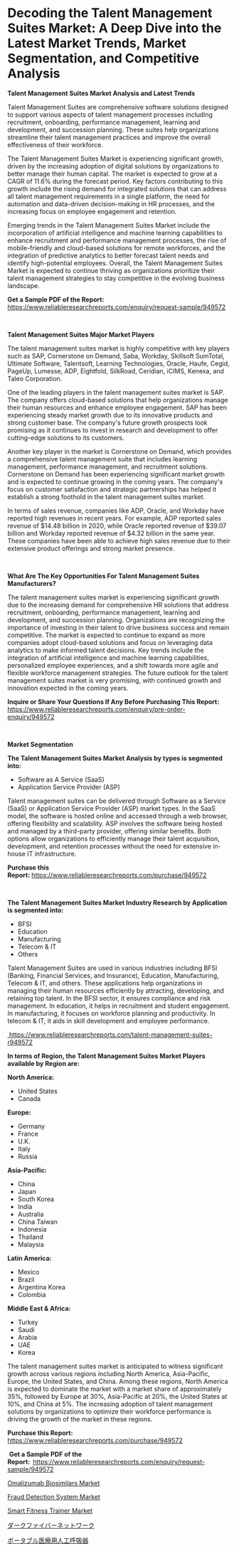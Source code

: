 <p><h1>Decoding the Talent Management Suites Market: A Deep Dive into the Latest Market Trends, Market Segmentation, and Competitive Analysis</h1></p><p><strong>Talent Management Suites Market Analysis and Latest Trends</strong></p>
<p><p>Talent Management Suites are comprehensive software solutions designed to support various aspects of talent management processes including recruitment, onboarding, performance management, learning and development, and succession planning. These suites help organizations streamline their talent management practices and improve the overall effectiveness of their workforce.</p><p>The Talent Management Suites Market is experiencing significant growth, driven by the increasing adoption of digital solutions by organizations to better manage their human capital. The market is expected to grow at a CAGR of 11.6% during the forecast period. Key factors contributing to this growth include the rising demand for integrated solutions that can address all talent management requirements in a single platform, the need for automation and data-driven decision-making in HR processes, and the increasing focus on employee engagement and retention.</p><p>Emerging trends in the Talent Management Suites Market include the incorporation of artificial intelligence and machine learning capabilities to enhance recruitment and performance management processes, the rise of mobile-friendly and cloud-based solutions for remote workforces, and the integration of predictive analytics to better forecast talent needs and identify high-potential employees. Overall, the Talent Management Suites Market is expected to continue thriving as organizations prioritize their talent management strategies to stay competitive in the evolving business landscape.</p></p>
<p><strong>Get a Sample PDF of the Report:&nbsp;</strong> <a href="https://www.reliableresearchreports.com/enquiry/request-sample/949572">https://www.reliableresearchreports.com/enquiry/request-sample/949572</a></p>
<p>&nbsp;</p>
<p><strong>Talent Management Suites Major Market Players</strong></p>
<p><p>The talent management suites market is highly competitive with key players such as SAP, Cornerstone on Demand, Saba, Workday, Skillsoft SumTotal, Ultimate Software, Talentsoft, Learning Technologies, Oracle, Haufe, Cegid, PageUp, Lumesse, ADP, Eightfold, SilkRoad, Ceridian, iCIMS, Kenexa, and Taleo Corporation.</p><p>One of the leading players in the talent management suites market is SAP. The company offers cloud-based solutions that help organizations manage their human resources and enhance employee engagement. SAP has been experiencing steady market growth due to its innovative products and strong customer base. The company's future growth prospects look promising as it continues to invest in research and development to offer cutting-edge solutions to its customers.</p><p>Another key player in the market is Cornerstone on Demand, which provides a comprehensive talent management suite that includes learning management, performance management, and recruitment solutions. Cornerstone on Demand has been experiencing significant market growth and is expected to continue growing in the coming years. The company's focus on customer satisfaction and strategic partnerships has helped it establish a strong foothold in the talent management suites market.</p><p>In terms of sales revenue, companies like ADP, Oracle, and Workday have reported high revenues in recent years. For example, ADP reported sales revenue of $14.48 billion in 2020, while Oracle reported revenue of $39.07 billion and Workday reported revenue of $4.32 billion in the same year. These companies have been able to achieve high sales revenue due to their extensive product offerings and strong market presence.</p></p>
<p>&nbsp;</p>
<p><strong>What Are The Key Opportunities For Talent Management Suites Manufacturers?</strong></p>
<p><p>The talent management suites market is experiencing significant growth due to the increasing demand for comprehensive HR solutions that address recruitment, onboarding, performance management, learning and development, and succession planning. Organizations are recognizing the importance of investing in their talent to drive business success and remain competitive. The market is expected to continue to expand as more companies adopt cloud-based solutions and focus on leveraging data analytics to make informed talent decisions. Key trends include the integration of artificial intelligence and machine learning capabilities, personalized employee experiences, and a shift towards more agile and flexible workforce management strategies. The future outlook for the talent management suites market is very promising, with continued growth and innovation expected in the coming years.</p></p>
<p><strong>Inquire or Share Your Questions If Any Before Purchasing This Report:</strong> <a href="https://www.reliableresearchreports.com/enquiry/pre-order-enquiry/949572">https://www.reliableresearchreports.com/enquiry/pre-order-enquiry/949572</a></p>
<p>&nbsp;</p>
<p><strong>Market Segmentation</strong></p>
<p><strong>The Talent Management Suites Market Analysis by types is segmented into:</strong></p>
<p><ul><li>Software as A Service (SaaS)</li><li>Application Service Provider (ASP)</li></ul></p>
<p><p>Talent management suites can be delivered through Software as a Service (SaaS) or Application Service Provider (ASP) market types. In the SaaS model, the software is hosted online and accessed through a web browser, offering flexibility and scalability. ASP involves the software being hosted and managed by a third-party provider, offering similar benefits. Both options allow organizations to efficiently manage their talent acquisition, development, and retention processes without the need for extensive in-house IT infrastructure.</p></p>
<p><strong>Purchase this Report:&nbsp;</strong><a href="https://www.reliableresearchreports.com/purchase/949572">https://www.reliableresearchreports.com/purchase/949572</a></p>
<p>&nbsp;</p>
<p><strong>The Talent Management Suites Market Industry Research by Application is segmented into:</strong></p>
<p><ul><li>BFSI</li><li>Education</li><li>Manufacturing</li><li>Telecom & IT</li><li>Others</li></ul></p>
<p><p>Talent Management Suites are used in various industries including BFSI (Banking, Financial Services, and Insurance), Education, Manufacturing, Telecom & IT, and others. These applications help organizations in managing their human resources efficiently by attracting, developing, and retaining top talent. In the BFSI sector, it ensures compliance and risk management. In education, it helps in recruitment and student engagement. In manufacturing, it focuses on workforce planning and productivity. In telecom & IT, it aids in skill development and employee performance.</p></p>
<p><a href="https://www.reliableresearchreports.com/talent-management-suites-r949572">&nbsp;https://www.reliableresearchreports.com/talent-management-suites-r949572</a></p>
<p><strong>In terms of Region, the Talent Management Suites Market Players available by Region are:</strong></p>
<p>
    <p> <strong> North America: </strong>
        <ul>
            <li>United States</li>
            <li>Canada</li>
        </ul>
        </p> 
    <p> <strong> Europe: </strong>
        <ul>
            <li>Germany</li>
            <li>France</li>
            <li>U.K.</li>
            <li>Italy</li>
            <li>Russia</li>
        </ul>
        </p> 
    <p> <strong> Asia-Pacific: </strong>
        <ul>
            <li>China</li>
            <li>Japan</li>
            <li>South Korea</li>
            <li>India</li>
            <li>Australia</li>
            <li>China Taiwan</li>
            <li>Indonesia</li>
            <li>Thailand</li>
            <li>Malaysia</li>
        </ul>
        </p> 
    <p> <strong> Latin America: </strong>
        <ul>
            <li>Mexico</li>
            <li>Brazil</li>
            <li>Argentina Korea</li>
            <li>Colombia</li>
        </ul>
        </p> 
    <p> <strong> Middle East & Africa: </strong>
        <ul>
            <li>Turkey</li>
            <li>Saudi</li>
            <li>Arabia</li>
            <li>UAE</li>
            <li>Korea</li>
        </ul>
    </p>
    </p>
<p><p>The talent management suites market is anticipated to witness significant growth across various regions including North America, Asia-Pacific, Europe, the United States, and China. Among these regions, North America is expected to dominate the market with a market share of approximately 35%, followed by Europe at 30%, Asia-Pacific at 20%, the United States at 10%, and China at 5%. The increasing adoption of talent management solutions by organizations to optimize their workforce performance is driving the growth of the market in these regions.</p></p>
<p><strong>Purchase this Report: </strong><a href="https://www.reliableresearchreports.com/purchase/949572">https://www.reliableresearchreports.com/purchase/949572</a></p>
<p>&nbsp;<strong>Get a Sample PDF of the Report:&nbsp;&nbsp;</strong><a href="https://www.reliableresearchreports.com/enquiry/request-sample/949572">https://www.reliableresearchreports.com/enquiry/request-sample/949572</a></p>
<p><strong></strong></p>
<p><p><a href="https://medium.com/@jacquelinephillips543/omalizumab-biosimilars-market-outlook-industry-overview-and-forecast-2024-to-2031-f49b092870b1">Omalizumab Biosimilars Market</a></p><p><a href="https://www.linkedin.com/pulse/fraud-detection-system-market-research-report-its-history-forecast-e5oyf">Fraud Detection System Market</a></p><p><a href="https://www.linkedin.com/pulse/smart-fitness-trainer-market-size-outlook-forecast-duune">Smart Fitness Trainer Market</a></p><p><a href="https://github.com/RodHoppe07/Market-Research-Report-List-1/blob/main/410515355219.md">ダークファイバーネットワーク</a></p><p><a href="https://medium.com/@peterpatel626/%E3%83%9D%E3%83%BC%E3%82%BF%E3%83%96%E3%83%AB%E5%8C%BB%E7%99%82%E7%94%A8%E6%8F%9B%E6%B0%97%E5%99%A8%E5%B8%82%E5%A0%B4-%E5%B8%82%E5%A0%B4%E3%82%B7%E3%82%A7%E3%82%A2-%E5%B8%82%E5%A0%B4%E5%8B%95%E5%90%91-%E5%B0%86%E6%9D%A5%E3%81%AE%E6%88%90%E9%95%B7%E3%82%92%E6%8E%A2%E3%82%8B-f5be25b5e4cc">ポータブル医療用人工呼吸器</a></p></p>